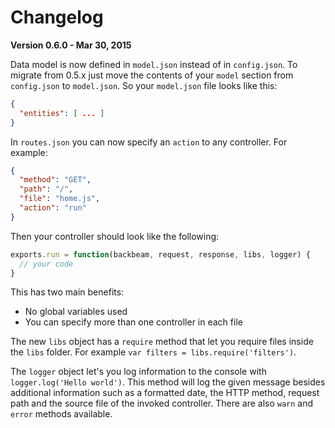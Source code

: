 Changelog
=========

**Version 0.6.0 - Mar 30, 2015**

Data model is now defined in `model.json` instead of in `config.json`. To migrate from 0.5.x just move the contents of your `model` section from `config.json` to `model.json`. So your `model.json` file looks like this:

```json
{
  "entities": [ ... ]
}
```

In `routes.json` you can now specify an `action` to any controller. For example:

```json
{
  "method": "GET",
  "path": "/",
  "file": "home.js",
  "action": "run"
}
```

Then your controller should look like the following:

```javascript
exports.run = function(backbeam, request, response, libs, logger) {
  // your code
}
```

This has two main benefits:

* No global variables used
* You can specify more than one controller in each file

The new `libs` object has a `require` method that let you require files inside the `libs` folder. For example `var filters = libs.require('filters')`.

The `logger` object let's you log information to the console with `logger.log('Hello world')`. This method will log the given message besides additional information such as a formatted date, the HTTP method, request path and the source file of the invoked controller. There are also `warn` and `error` methods available.
